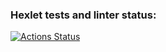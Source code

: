 ### Hexlet tests and linter status:
[![Actions Status](https://github.com/andreevgy/frontend-project-lvl3/workflows/hexlet-check/badge.svg)](https://github.com/andreevgy/frontend-project-lvl3/actions)